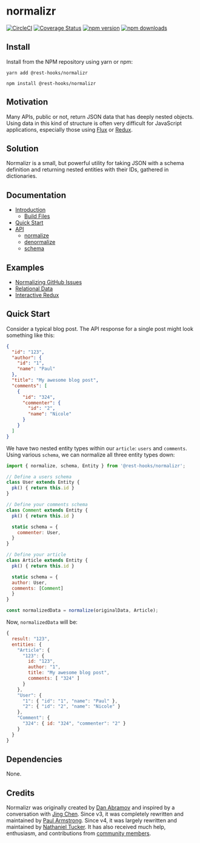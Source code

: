 # normalizr
[![CircleCI](https://circleci.com/gh/coinbase/rest-hooks.svg?style=shield)](https://circleci.com/gh/coinbase/rest-hooks) [![Coverage Status](https://img.shields.io/coveralls/ntucker/normalizr/master.svg?style=flat-square)](https://coveralls.io/github/ntucker/normalizr?branch=master) [![npm version](https://img.shields.io/npm/v/@rest-hooks/normalizr.svg?style=flat-square)](https://www.npmjs.com/package/@rest-hooks/normalizr) [![npm downloads](https://img.shields.io/npm/dm/@rest-hooks/normalizr.svg?style=flat-square)](https://www.npmjs.com/package/@rest-hooks/normalizr)

## Install

Install from the NPM repository using yarn or npm:

```shell
yarn add @rest-hooks/normalizr
```

```shell
npm install @rest-hooks/normalizr
```

## Motivation

Many APIs, public or not, return JSON data that has deeply nested objects. Using data in this kind of structure is often very difficult for JavaScript applications, especially those using [Flux](http://facebook.github.io/flux/) or [Redux](http://redux.js.org/).

## Solution

Normalizr is a small, but powerful utility for taking JSON with a schema definition and returning nested entities with their IDs, gathered in dictionaries.

## Documentation

* [Introduction](./docs/introduction.md)
  * [Build Files](./docs/introduction.md#build-files)
* [Quick Start](https://resthooks.io/docs/api/schema)
* [API](https://resthooks.io/docs/api/Entity)
  * [normalize](./docs/api.md#normalizedata-schema)
  * [denormalize](./docs/api.md#denormalizeinput-schema-entities)
  * [schema](https://resthooks.io/docs/api/schema)

## Examples

* [Normalizing GitHub Issues](/examples/normalizr-github)
* [Relational Data](/examples/normalizr-relationships)
* [Interactive Redux](/examples/normalizr-redux)

## Quick Start

Consider a typical blog post. The API response for a single post might look something like this:

```json
{
  "id": "123",
  "author": {
    "id": "1",
    "name": "Paul"
  },
  "title": "My awesome blog post",
  "comments": [
    {
      "id": "324",
      "commenter": {
        "id": "2",
        "name": "Nicole"
      }
    }
  ]
}
```

We have two nested entity types within our `article`: `users` and `comments`. Using various `schema`, we can normalize all three entity types down:

```js
import { normalize, schema, Entity } from '@rest-hooks/normalizr';

// Define a users schema
class User extends Entity {
  pk() { return this.id }
}

// Define your comments schema
class Comment extends Entity {
  pk() { return this.id }

  static schema = {
    commenter: User,
  }
}

// Define your article
class Article extends Entity {
  pk() { return this.id }

  static schema = {
  author: User,
  comments: [Comment]
  }
}

const normalizedData = normalize(originalData, Article);
```

Now, `normalizedData` will be:

```js
{
  result: "123",
  entities: {
    "Article": {
      "123": {
        id: "123",
        author: "1",
        title: "My awesome blog post",
        comments: [ "324" ]
      }
    },
    "User": {
      "1": { "id": "1", "name": "Paul" },
      "2": { "id": "2", "name": "Nicole" }
    },
    "Comment": {
      "324": { id: "324", "commenter": "2" }
    }
  }
}
```

## Dependencies

None.

## Credits

Normalizr was originally created by [Dan Abramov](http://github.com/gaearon) and inspired by a conversation with [Jing Chen](https://twitter.com/jingc). Since v3, it was completely rewritten and maintained by [Paul Armstrong](https://twitter.com/paularmstrong).
Since v4, it was largely rewritten and maintained by [Nathaniel Tucker](https://twitter.com/npinp).
It has also received much help, enthusiasm, and contributions from [community members](https://github.com/ntucker/normalizr/graphs/contributors).
